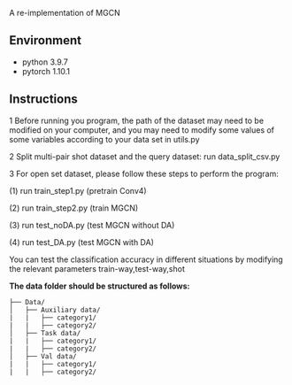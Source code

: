 A re-implementation of MGCN

## Environment

* python 3.9.7
* pytorch 1.10.1

## Instructions

1 Before running you program, the path of the dataset may need to be modified on your computer,
  and you may need to modify some values of some variables according to your data set in utils.py

2 Split multi-pair shot dataset and the query dataset:
    run data_split_csv.py

3 For open set dataset, please follow these steps to perform the program:

(1) run train_step1.py (pretrain Conv4)

(2) run train_step2.py (train MGCN)

(3) run test_noDA.py (test MGCN without DA) 

(4) run test_DA.py (test MGCN with DA) 

You can test the classification accuracy in different situations by modifying the relevant parameters
train-way,test-way,shot

**The data folder should be structured as follows:**

```
├── Data/
│   ├── Auxiliary data/     
|   |   ├── category1/
|   |   ├── category2/
│   ├── Task data/
|   |   ├── category1/
|   |   ├── category2/
│   ├── Val data/
|   |   ├── category1/
|   |   ├── category2/
```



